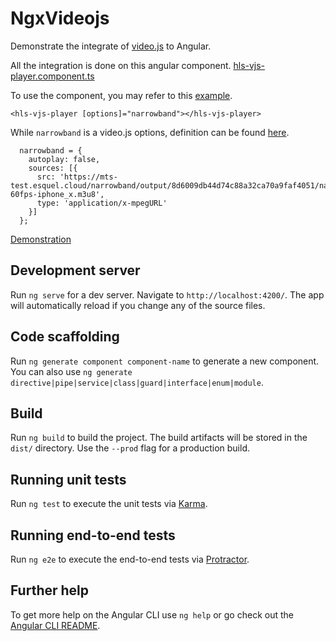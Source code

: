 # NgxVideojs


Demonstrate the integrate of [video.js](https://www.npmjs.com/package/video.js) to Angular.

All the integration is done on this angular component. [hls-vjs-player.component.ts](./src/component/hls-vjs-player/hls-vjs-player.component.ts) 

To use the component, you may refer to this [example](./src/app/app.component.html#L2).

```
<hls-vjs-player [options]="narrowband"></hls-vjs-player>
```

While `narrowband` is a video.js options, definition can be found [here](./src/app/app.component.ts#L11-L17). 

```
  narrowband = { 
    autoplay: false,
    sources: [{
      src: 'https://mts-test.esquel.cloud/narrowband/output/8d6009db44d74c88a32ca70a9faf4051/narrow4/eel_pantry_4k-60fps-iphone_x.m3u8',
      type: 'application/x-mpegURL'
    }]
  };
```

[Demonstration](https://mts-test.esquel.cloud/player/index.html)

## Development server

Run `ng serve` for a dev server. Navigate to `http://localhost:4200/`. The app will automatically reload if you change any of the source files.

## Code scaffolding

Run `ng generate component component-name` to generate a new component. You can also use `ng generate directive|pipe|service|class|guard|interface|enum|module`.

## Build

Run `ng build` to build the project. The build artifacts will be stored in the `dist/` directory. Use the `--prod` flag for a production build.

## Running unit tests

Run `ng test` to execute the unit tests via [Karma](https://karma-runner.github.io).

## Running end-to-end tests

Run `ng e2e` to execute the end-to-end tests via [Protractor](http://www.protractortest.org/).

## Further help

To get more help on the Angular CLI use `ng help` or go check out the [Angular CLI README](https://github.com/angular/angular-cli/blob/master/README.md).
